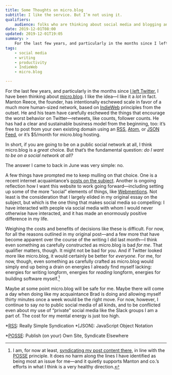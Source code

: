 ```yaml
---
title: Some Thoughts on micro.blog
subtitle: I like the service. But I’m not using it.
qualifiers:
    audience: folks who are thinking about social media and blogging and the IndieWeb movement.
date: 2019-12-01T08:00
updated: 2019-12-01T19:05
summary: >
    For the last few years, and particularly in the months since I left Twitter, I have been thinking about micro.blog. If you are going to be on a public social network at all. But it’s not for me.
tags:
    - social media
    - writing
    - productivity
    - IndieWeb
    - micro.blog

---
```


For the last few years, and particularly in the months since [I left Twitter][buwsm], I have been thinking about [micro.blog]. I like the idea—I like it a *lot* in fact. Manton Reece, the founder, has intentionally eschewed scale in favor of a much more human-sized network, based on [IndieWeb] principles from the outset. He and his team have carefully eschewed the things that encourage the worst behavior on Twitter—retweets, like counts, follower counts. He has had a clear and sustainable business model from the beginning, too: it’s free to post from your own existing domain using an [RSS], [Atom], or [JSON Feed], or it’s $5/month for micro.blog hosting.

In short, if you are going to be on a public social network at all, I think micro.blog is a *great* choice. But that’s the fundamental question: <i>do I want to be on a social network at all?</i>

The answer I came to back in June was very simple: no.

A few things have prompted me to keep mulling on that choice. One is a recent internet acquaintance’s [posts on the subject][brad]. Another is ongoing reflection how I want this website to work going forward—including setting up some of the more “social” elements of things, like [Webmentions]. Not least is the consideration that I largely elided in my original essay on the subject, but which is the one thing that makes social media so compelling: I have interacted with people via social media with whom I would never otherwise have interacted, and it has made an enormously positive difference in my life.

Weighing the costs and benefits of decisions like these is difficult. For now, for all the reasons outlined in my original post—and a few more that have become apparent over the course of the writing I did last month—I think even something as carefully constructed as micro.blog is bad *for me*. That qualifier matters, though. It might not be bad for *you*. And if Twitter looked more like micro.blog, it would certainly be better for *everyone*. For me, for now, though, even something as carefully crafted as micro.blog would simply end up being a drain on energies I already find myself lacking: energies for writing longform, energies for *reading* longform, energies for building software myself.[^posse]

Maybe at some point micro.blog will be safe for me. Maybe there will come a day when doing like my acquaintance Brad is doing and allowing myself thirty minutes once a week would be the right move. For now, however, I continue to say *no* to public social media of all kinds, and to be conflicted even about my use of “private” social media like the Slack groups I am a part of. The cost for my mental energy is just too high.

[buwsm]: https://v4.chriskrycho.com/2019/breaking-up-with-social-media.html
[micro.blog]: https://micro.blog
[IndieWeb]: http://www.indieweb.org
[RSS]: https://validator.w3.org/feed/docs/rss2.html
[Atom]: https://validator.w3.org/feed/docs/atom.html
[JSON Feed]: https://jsonfeed.org
[Webmentions]: https://webmention.net
[brad]: http://resident-theologian.blogspot.com/2019/11/a-twitter-amendment.html

*[RSS]: Really Simple Syndication
*[JSON]: JavaScript Object Notation

[^posse]: I am, for now at least, [syndicating my post content there][syndicating], in line with the [POSSE] principle. It does no harm along the lines I have identified as being most an issue for me—and it quietly supports Manton and co.’s efforts in what I think is a very healthy direction.

[syndicating]: https://micro.blog/chriskrycho
[POSSE]: http://www.indieweb.org/POSSE
*[POSSE]: Publish (on your) Own Site, Syndicate Elsewhere
